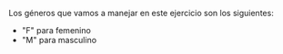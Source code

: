 Los géneros que vamos a manejar en este ejercicio son los siguientes:

* "F" para femenino
* "M" para masculino